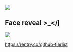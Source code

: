 ![](https://cdn.discordapp.com/attachments/1008709455959040110/1199550287057256520/imageedit_2_2813342727.jpg?ex=65c2f343&is=65b07e43&hm=0101c18cdbbe2391b2892c3ca506e5b4ae9626e7fa3d5440de05b9cdda35b922&)

Face reveal >_</j
--------------------------------
![](https://cdn.discordapp.com/attachments/1008709455959040110/1199549762802823188/image.png?ex=65c2f2c6&is=65b07dc6&hm=52bf8d5f55c886d8930f4c39691e62d172546f9e7e7b41feb706b8947530d564&)

https://rentry.co/github-tierlist
